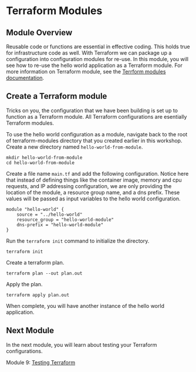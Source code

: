 # Terraform Modules

## Module Overview

Reusable code or functions are essential in effective coding. This holds true for infrastructure code as well. With Terraform we can package up a configuration into configuration modules for re-use. In this module, you will see how to re-use the hello world application as a Terraform module. For more information on Terraform module, see the [Terrform modules documentation](https://www.terraform.io/docs/configuration/modules.html).

## Create a Terraform module

Tricks on you, the configuration that we have been building is set up to function as a Terraform module. All Terraform configurations are esentially Terraform modules.

To use the hello world configuration as a module, navigate back to the root of terraform-modules directory that you created earlier in this workshop. Create a new directory named `hello-world-from-module`.

```
mkdir hello-world-from-module
cd hello-world-from-module
```

Create a file name `main.tf` and add the following configuration. Notice here that instead of defining things like the container image, memory and cpu requests, and IP addressing configuration, we are only providing the location of the module, a resource group name, and a dns prefix. These values will be passed as input variables to the hello world configuration.

```
module "hello-world" {
    source = "../hello-world"
    resource_group = "hello-world-module"
    dns-prefix = "hello-world-module"
}
```

Run the `terraform init` command to initialize the directory.

```
terraform init
```

Create a terraform plan.

```
terraform plan --out plan.out
```

Apply the plan.

```
terraform apply plan.out
```

When complete, you will have another instance of the hello world application.

## Next Module

In the next module, you will learn about testing your Terraform configurations.

Module 9: [Testing Terraform](../09-testing-terraform)